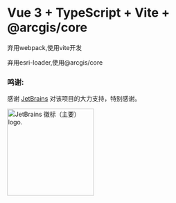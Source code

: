 # Vue 3 + TypeScript + Vite + @arcgis/core

弃用webpack,使用vite开发

弃用esri-loader,使用@arcgis/core

### 鸣谢:

感谢 [JetBrains]( https://www.jetbrains.com/?from=arcgis-vue ) 对该项目的大力支持，特别感谢。

<img src="https://resources.jetbrains.com/storage/products/company/brand/logos/jb_beam.png" alt="JetBrains 徽标（主要） logo." style="width: 200px;">